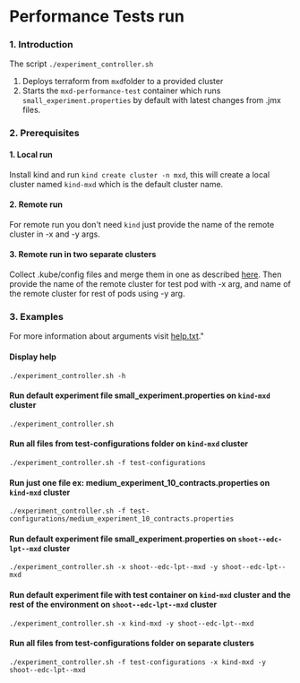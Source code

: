 # Performance Tests run 

### 1. Introduction
The script ```./experiment_controller.sh```  
1. Deploys terraform from ```mxd```folder to a provided cluster 
2. Starts the ```mxd-performance-test``` container which runs
```small_experiment.properties``` by default with latest changes from .jmx files. 

### 2. Prerequisites

#### 1. Local run 
Install kind and run ```kind create cluster -n mxd```, this will create a local cluster named ```kind-mxd```
which is the default cluster name.

#### 2. Remote run
For remote run you don't need ```kind``` just provide the name of the remote cluster in -x and -y args. 

#### 3. Remote run in two separate clusters
Collect .kube/config files and merge them in one as described [here](https://blog.thenets.org/managing-multiples-kubernetes-clusters-with-kubectl/).
Then provide the name of the remote cluster for test pod with -x arg, and name of the remote cluster for rest of pods using -y arg.

### 3. Examples
For more information about arguments visit [help.txt](help.txt)."

#### Display help
```./experiment_controller.sh -h```

#### Run default experiment file small_experiment.properties on ```kind-mxd``` cluster
```./experiment_controller.sh```

#### Run all files from test-configurations folder on ```kind-mxd``` cluster
```./experiment_controller.sh -f test-configurations```

#### Run just one file ex:  medium_experiment_10_contracts.properties  on ```kind-mxd``` cluster
```./experiment_controller.sh -f test-configurations/medium_experiment_10_contracts.properties```

#### Run default experiment file small_experiment.properties on ```shoot--edc-lpt--mxd``` cluster
```./experiment_controller.sh -x shoot--edc-lpt--mxd -y shoot--edc-lpt--mxd```

####  Run default experiment file with test container on ```kind-mxd``` cluster and the rest of the environment on ```shoot--edc-lpt--mxd``` cluster
```./experiment_controller.sh -x kind-mxd -y shoot--edc-lpt--mxd```

#### Run all files from test-configurations folder on separate clusters
```./experiment_controller.sh -f test-configurations -x kind-mxd -y shoot--edc-lpt--mxd```

